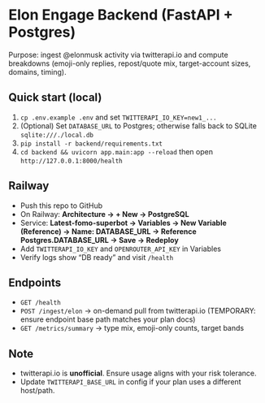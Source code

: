 # Elon Engage Backend (FastAPI + Postgres)

Purpose: ingest @elonmusk activity via twitterapi.io and compute breakdowns (emoji-only replies, repost/quote mix, target-account sizes, domains, timing).

## Quick start (local)
1) `cp .env.example .env` and set `TWITTERAPI_IO_KEY=new1_...`
2) (Optional) Set `DATABASE_URL` to Postgres; otherwise falls back to SQLite `sqlite:///./local.db`
3) `pip install -r backend/requirements.txt`
4) `cd backend && uvicorn app.main:app --reload` then open `http://127.0.0.1:8000/health`

## Railway
- Push this repo to GitHub
- On Railway: **Architecture → + New → PostgreSQL**
- Service: **Latest-fomo-superbot → Variables → New Variable (Reference) → Name: DATABASE_URL → Reference Postgres.DATABASE_URL → Save → Redeploy**
- Add `TWITTERAPI_IO_KEY` and `OPENROUTER_API_KEY` in Variables
- Verify logs show “DB ready” and visit `/health`

## Endpoints
- `GET /health`
- `POST /ingest/elon`  → on-demand pull from twitterapi.io (TEMPORARY: ensure endpoint base path matches your plan docs)
- `GET /metrics/summary` → type mix, emoji-only counts, target bands

## Note
- twitterapi.io is **unofficial**. Ensure usage aligns with your risk tolerance.
- Update `TWITTERAPI_BASE_URL` in config if your plan uses a different host/path.
